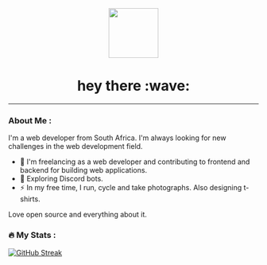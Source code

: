 <div id="header" align="center">
  <img src="https://media.giphy.com/media/M9gbBd9nbDrOTu1Mqx/giphy.gif" width="100"/>
  <div id="badges">
    <!---
    <a href="your-linkedin-URL">
      <img src="https://img.shields.io/badge/LinkedIn-blue?style=for-the-badge&logo=linkedin&logoColor=white" alt="LinkedIn Badge"/>
    </a>
    -->
  </div>
  <h1>
    hey there :wave:
  </h1>
</div>

---

### About Me : 
I'm a web developer from South Africa. I'm always looking for new challenges in the web development field. 
- :telescope: I'm freelancing as a web developer and contributing to frontend and backend for building web applications.
- :seedling: Exploring Discord bots.
- :zap: In my free time, I run, cycle and take photographs. Also designing t-shirts.

Love open source and everything about it. 

### :fire: My Stats :
[![GitHub Streak](http://github-readme-streak-stats.herokuapp.com?user=andrew-m-higgs&theme=highContrast)]([https://git.io/streak-stats](http://github-readme-streak-stats.herokuapp.com?user=andrew-m-higgs&theme=highContrast)http://github-readme-streak-stats.herokuapp.com?user=andrew-m-higgs&theme=highContrast)
